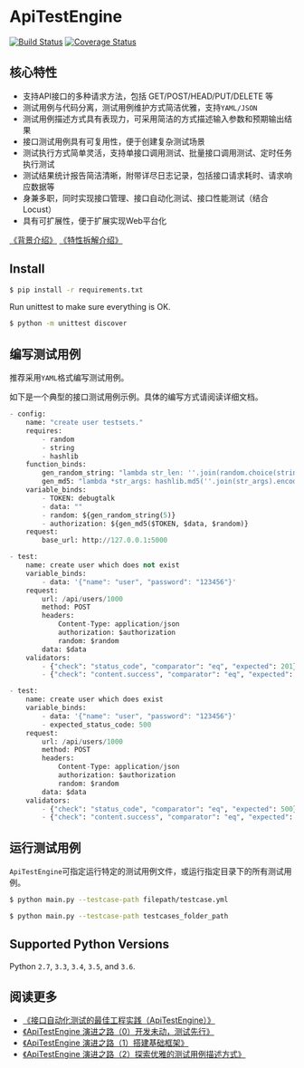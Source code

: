 # ApiTestEngine

[![Build Status](https://travis-ci.org/lzhang1/ApiTestEngine.svg?branch=master)](https://travis-ci.org/debugtalk/ApiTestEngine)
[![Coverage Status](https://coveralls.io/repos/github/lzhang1/ApiTestEngine/badge.svg?branch=master)](https://coveralls.io/github/debugtalk/ApiTestEngine?branch=master)

## 核心特性

- 支持API接口的多种请求方法，包括 GET/POST/HEAD/PUT/DELETE 等
- 测试用例与代码分离，测试用例维护方式简洁优雅，支持`YAML/JSON`
- 测试用例描述方式具有表现力，可采用简洁的方式描述输入参数和预期输出结果
- 接口测试用例具有可复用性，便于创建复杂测试场景
- 测试执行方式简单灵活，支持单接口调用测试、批量接口调用测试、定时任务执行测试
- 测试结果统计报告简洁清晰，附带详尽日志记录，包括接口请求耗时、请求响应数据等
- 身兼多职，同时实现接口管理、接口自动化测试、接口性能测试（结合Locust）
- 具有可扩展性，便于扩展实现Web平台化

[《背景介绍》](docs/background.md) [《特性拆解介绍》](docs/features-intro.md)

## Install

```bash
$ pip install -r requirements.txt
```

Run unittest to make sure everything is OK.

```bash
$ python -m unittest discover
```

## 编写测试用例

推荐采用`YAML`格式编写测试用例。

如下是一个典型的接口测试用例示例。具体的编写方式请阅读详细文档。

```python
- config:
    name: "create user testsets."
    requires:
        - random
        - string
        - hashlib
    function_binds:
        gen_random_string: "lambda str_len: ''.join(random.choice(string.ascii_letters + string.digits) for _ in range(str_len))"
        gen_md5: "lambda *str_args: hashlib.md5(''.join(str_args).encode('utf-8')).hexdigest()"
    variable_binds:
        - TOKEN: debugtalk
        - data: ""
        - random: ${gen_random_string(5)}
        - authorization: ${gen_md5($TOKEN, $data, $random)}
    request:
        base_url: http://127.0.0.1:5000

- test:
    name: create user which does not exist
    variable_binds:
        - data: '{"name": "user", "password": "123456"}'
    request:
        url: /api/users/1000
        method: POST
        headers:
            Content-Type: application/json
            authorization: $authorization
            random: $random
        data: $data
    validators:
        - {"check": "status_code", "comparator": "eq", "expected": 201}
        - {"check": "content.success", "comparator": "eq", "expected": true}

- test:
    name: create user which does exist
    variable_binds:
        - data: '{"name": "user", "password": "123456"}'
        - expected_status_code: 500
    request:
        url: /api/users/1000
        method: POST
        headers:
            Content-Type: application/json
            authorization: $authorization
            random: $random
        data: $data
    validators:
        - {"check": "status_code", "comparator": "eq", "expected": 500}
        - {"check": "content.success", "comparator": "eq", "expected": false}
```

## 运行测试用例

`ApiTestEngine`可指定运行特定的测试用例文件，或运行指定目录下的所有测试用例。

```bash
$ python main.py --testcase-path filepath/testcase.yml

$ python main.py --testcase-path testcases_folder_path
```

## Supported Python Versions

Python `2.7`, `3.3`, `3.4`, `3.5`, and `3.6`.

## 阅读更多

- [《接口自动化测试的最佳工程实践（ApiTestEngine）》](http://debugtalk.com/post/ApiTestEngine-api-test-best-practice/)
- [《ApiTestEngine 演进之路（0）开发未动，测试先行》](http://debugtalk.com/post/ApiTestEngine-0-setup-CI-test/)
- [《ApiTestEngine 演进之路（1）搭建基础框架》](http://debugtalk.com/post/ApiTestEngine-1-setup-basic-framework/)
- [《ApiTestEngine 演进之路（2）探索优雅的测试用例描述方式》](http://debugtalk.com/post/ApiTestEngine-2-best-testcase-description/)
